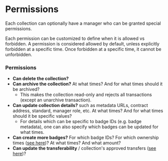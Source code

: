 # Permissions

Each collection can optionally have a manager who can be granted special permissions.&#x20;

Each permission can be customized to define when it is allowed vs forbidden. A permission is considered allowed by default, unless explicitly forbidden at a specific time. Once forbidden at a specific time, it cannot be unforbidden.

### **Permissions**

* **Can delete the collection?**
* **Can archive the collection?** At what times? And for what times should it be archived?
  * This makes the collection read-only and rejects all transactions (except an unarchive transaction).
* **Can update collection details?** such as metadata URLs, contract address, standard, manager role, etc. At what times? And for what times should it be specific values?
  * For details which can be specific to badge IDs (e.g. badge metadata), one can also specify which badges can be updated for what times.
* **Can create more badges?** For which badge IDs? For which ownership times ([see here](time-based-balances.md))? At what times? And what amount?
* **Can update the transferability** / collection's approved transfers ([see here](transferability.md))?
